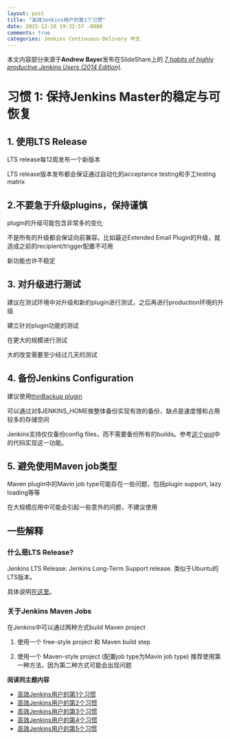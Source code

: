 ```yaml
---
layout: post
title: "高效Jenkins用户的第1个习惯"
date: 2015-12-10 19:32:57 -0800
comments: true
categories: Jenkins Continuous-Delivery 中文
---
```


本文内容部分来源于**Andrew Bayer**发布在SlideShare上的 [*7 habits of highly productive Jenkins Users (2014 Edition)*](http://www.slideshare.net/andrewbayer/seven-habits-of-highly-effective-jenkins-users-2014-edition).

# 习惯 1: 保持Jenkins Master的稳定与可恢复

## 1. 使用LTS Release ##

LTS release每12周发布一个新版本

LTS release版本发布都会保证通过自动化的acceptance testing和手工testing matrix

## 2.不要急于升级plugins，保持谨慎 ##

plugin的升级可能包含非常多的变化

不是所有的升级都会保证向前兼容。比如最近Extended Email Plugin的升级，就造成之前的recipient/trigger配置不可用

新功能也许不稳定

<!--more--> 

## 3. 对升级进行测试 ##

建议在测试环境中对升级和新的plugin进行测试，之后再进行production环境的升级

建立针对plugin功能的测试

在更大的规模进行测试

大的改变需要至少经过几天的测试

## 4. 备份Jenkins Configuration ##

建议使用[thinBackup plugin](https://wiki.jenkins-ci.org/display/JENKINS/thinBackup)

可以通过对$JENKINS_HOME做整体备份实现有效的备份，缺点是速度慢和占用较多的存储空间

Jenkins支持仅仅备份config files，而不需要备份所有的builds。参考[这个gist](https://gist.github.com/abayer/527063a4519f205efc74)中的代码实现这一功能。

## 5. 避免使用Maven job类型 ##

Maven plugin中的Mavin job type可能存在一些问题，包括plugin support, lazy loading等等

在大规模应用中可能会引起一些意外的问题，不建议使用

## 一些解释 ##

### 什么是LTS Release? ###

Jenkins LTS Release: Jenkins Long-Term Support release. 类似于Ubuntu的LTS版本。

具体说明[在这里](https://wiki.jenkins-ci.org/display/JENKINS/LTS+Release+Line)。

### 关于Jenkins Maven Jobs ###

在Jenkins中可以通过两种方式build Maven project

1. 使用一个 free-style project 和 Maven build step

2. 使用一个 Maven-style project (配置job type为Mavin job type)
推荐使用第一种方法，因为第二种方式可能会出现问题

**阅读同主题内容**

- [高效Jenkins用户的第1个习惯](http://euccas.github.io/blog/20151210/jenkins-user-habits-1.html)
- [高效Jenkins用户的第2个习惯](http://euccas.github.io/blog/20151215/jenkins-user-habits-2.html)
- [高效Jenkins用户的第3个习惯](http://euccas.github.io/blog/20160523/jenkins-user-habits-3.html)
- [高效Jenkins用户的第4个习惯](http://euccas.github.io/blog/20161010/jenkins-user-habits-4.html)
- [高效Jenkins用户的第5个习惯](http://euccas.github.io/blog/20161216/jenkins-user-habits-5.html)
